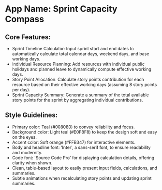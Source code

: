 # **App Name**: Sprint Capacity Compass

## Core Features:

- Sprint Timeline Calculator: Input sprint start and end dates to automatically calculate total calendar days, weekend days, and base working days.
- Individual Resource Planning: Add resources with individual public holidays and planned leave to dynamically compute effective working days.
- Story Point Allocation: Calculate story points contribution for each resource based on their effective working days (assuming 8 story points per day).
- Sprint Capacity Summary: Generate a summary of the total available story points for the sprint by aggregating individual contributions.

## Style Guidelines:

- Primary color: Teal (#008080) to convey reliability and focus.
- Background color: Light teal (#E0F8F8) to keep the design soft and easy on the eyes.
- Accent color: Soft orange (#FFB347) for interactive elements.
- Body and headline font: 'Inter', a sans-serif font, to ensure readability and modernity.
- Code font: 'Source Code Pro' for displaying calculation details, offering clarity when shown.
- Clean, table-based layout to easily present input fields, calculations, and summaries.
- Subtle animations when recalculating story points and updating sprint summaries.